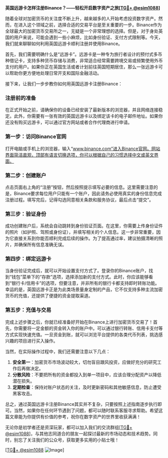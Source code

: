 **英国远游卡怎样注册Binance？——轻松开启数字资产之旅[[TG💪+ @esim1088](https://t.me/s/esim1088)]**

随着全球对加密货币的关注度不断上升，越来越多的人开始考虑投资数字资产。然而，在进入这个领域之前，选择合适的交易平台是至关重要的一步。Binance作为全球最大的加密货币交易所之一，无疑是一个非常理想的选择。但是，对于身处英国的用户来说，可能会遇到一些小麻烦，比如身份验证、支付方式限制等。今天，我们就来聊聊如何利用英国远游卡顺利注册并使用Binance。

首先，我们需要明确什么是“远游卡”。远游卡是一种专为旅行者设计的预付式多币种借记卡，支持多种货币存储与消费，非常适合经常需要跨境交易或频繁使用外币支付的用户。如果你正在英国生活或者计划前往英国短期居住，那么一张远游卡可以帮助你更方便地处理日常开支和国际金融活动。

接下来，让我们一步步教你如何用英国远游卡注册Binance：

### 注册前的准备
在正式开始之前，请确保你的设备已经安装了最新版本的浏览器，并且网络连接稳定。此外，你需要有一张有效的英国远游卡以及绑定该卡的电子邮件地址。如果你还没有购买远游卡，可以通过官方网站或者合作代理商进行申请。

### 第一步：访问Binance官网
打开电脑或手机上的浏览器，输入“www.binance.com”进入Binance官网。网站界面简洁直观，顶部有语言切换选项，你可以根据自己的习惯选择中文或英文界面。

### 第二步：创建账户
点击页面右上角的“注册”按钮，然后按照提示填写必要的信息。这里需要注意的是，Binance要求每位用户只能有一个账户，因此请务必使用真实的身份信息完成注册过程。填写完后，记得勾选同意相关条款和服务协议，最后点击“提交”。

### 第三步：验证身份
成功创建账户后，系统会自动跳转到身份验证页面。在这里，你需要上传身份证件的照片（如护照、驾照或身份证），并填写相关的个人信息。这一步非常重要，因为它直接关系到你能否顺利完成后续的操作。为了提高通过率，建议拍摄清晰的照片，并确保所有信息准确无误。

### 第四步：绑定远游卡
当身份验证完成后，就可以开始设置支付方式了。登录你的Binance账户，找到“钱包”菜单下的“存款”选项，选择添加新的支付方式。此时，你应该能够看到“银行卡/信用卡”的选项，但要注意，并非所有的银行卡都支持即时转账功能。幸运的是，英国远游卡正是为此类场景量身定制的产品，它不仅支持多种主流加密货币的充值，还提供了便捷的资金提取渠道。

### 第五步：充值与交易
完成上述步骤之后，你就已经准备好开始在Binance上进行加密货币交易了！首先，你需要将一定金额的资金转入你的账户中。可以通过银行转账、信用卡支付等方式实现快速充值。一旦资金到账，就可以浏览平台提供的各类代币列表，挑选感兴趣的项目进行买入操作。

当然，在实际操作过程中，我们还需要注意以下几点：
1. **安全第一**：加密货币市场波动较大，切勿盲目跟风投资，应做好充分的研究工作后再做决定。
2. **分散风险**：不要把所有的资金都投入到单一项目中，应该合理分配资产以降低潜在损失。
3. **定期检查**：保持对账户状态的关注，及时更新密码和其他敏感信息，防止遭受黑客攻击。

总之，通过英国远游卡注册Binance其实并不复杂，只要按照上述指南逐步执行即可。当然，如果你在任何环节遇到了问题，都可以随时联系客服寻求帮助。希望这篇文章能为你提供有价值的参考，祝你在数字资产的世界里收获满满！

无论你是初学者还是资深玩家，都可以加入我们的交流群组[[TG💪+ @esim1088](https://t.me/s/esim1088)]，与其他志同道合的朋友一起探讨最新的市场动态和技术趋势。同时，别忘了关注我们的公众号，获取更多实用的小贴士哦！

[[TG💪+ @esim1088](https://t.me/s/esim1088) ![Image](https://i.postimg.cc/4NQfJmqS/Snipaste-2025-05-13-00-14-12.png)]